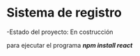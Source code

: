 <h1>Sistema de registro</h1>

-Estado del proyecto: En costrucción

para ejecutar el programa 
***npm install react***
